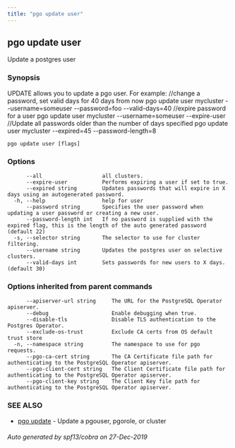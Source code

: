 ```yaml
---
title: "pgo update user"
---
```

## pgo update user

Update a postgres user

### Synopsis

UPDATE allows you to update a pgo user. For example:
		//change a password, set valid days for 40 days from now
		pgo update user mycluster --username=someuser --password=foo --valid-days=40
		//expire password for a user
		pgo update user mycluster --username=someuser --expire-user
		//Update all passwords older than the number of days specified
		pgo update user mycluster --expired=45 --password-length=8

```
pgo update user [flags]
```

### Options

```
      --all                   all clusters.
      --expire-user           Performs expiring a user if set to true.
      --expired string        Updates passwords that will expire in X days using an autogenerated password.
  -h, --help                  help for user
      --password string       Specifies the user password when updating a user password or creating a new user.
      --password-length int   If no password is supplied with the expired flag, this is the length of the auto generated password (default 22)
  -s, --selector string       The selector to use for cluster filtering.
      --username string       Updates the postgres user on selective clusters.
      --valid-days int        Sets passwords for new users to X days. (default 30)
```

### Options inherited from parent commands

```
      --apiserver-url string     The URL for the PostgreSQL Operator apiserver.
      --debug                    Enable debugging when true.
      --disable-tls              Disable TLS authentication to the Postgres Operator.
      --exclude-os-trust         Exclude CA certs from OS default trust store
  -n, --namespace string         The namespace to use for pgo requests.
      --pgo-ca-cert string       The CA Certificate file path for authenticating to the PostgreSQL Operator apiserver.
      --pgo-client-cert string   The Client Certificate file path for authenticating to the PostgreSQL Operator apiserver.
      --pgo-client-key string    The Client Key file path for authenticating to the PostgreSQL Operator apiserver.
```

### SEE ALSO

* [pgo update](/pgo-cli/reference/pgo_update/)	 - Update a pgouser, pgorole, or cluster

###### Auto generated by spf13/cobra on 27-Dec-2019
